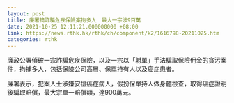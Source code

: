 ```yaml
---
layout: post
title: 廉署搗詐騙危疾保險案拘多人　最大一宗涉9百萬
date: 2021-10-25 12:11:21.000000000 +08:00
link: https://news.rthk.hk/rthk/ch/component/k2/1616798-20211025.htm
categories: rthk
---
```


廉政公署偵破一宗詐騙危疾保險，以及一宗以「射單」手法騙取保險佣金的貪污案件，拘捕多人，包括保險公司高層、保單持有人以及癌症患者。

廉署表示，犯案人士涉嫌安排癌症病人，假扮保單持人做身體檢查，取得癌症證明後騙取賠償，最大宗單一賠償額，達900萬元。

